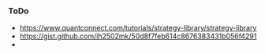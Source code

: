 ### ToDo

* https://www.quantconnect.com/tutorials/strategy-library/strategy-library
* https://gist.github.com/ih2502mk/50d8f7feb614c8676383431b056f4291
* 